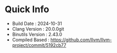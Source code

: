 # Quick Info
* Build Date : 2024-10-31
* Clang Version : 20.0.0git
* Binutils Version : 2.43.0
* Compiled Based : https://github.com/llvm/llvm-project/commit/5192cb77

